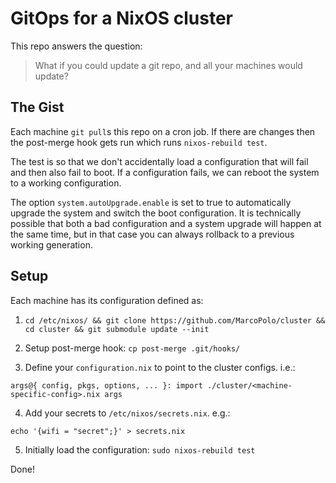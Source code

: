 # GitOps for a NixOS cluster

This repo answers the question:
> What if you could update a git repo, and all your machines would update?

## The Gist
Each machine `git pull`s this repo on a cron job. If there are changes then
the post-merge hook gets run which runs `nixos-rebuild test`.

The test is so that we don't accidentally load a configuration that will fail
and then also fail to boot. If a configuration fails, we can reboot the
system to a working configuration.

The option `system.autoUpgrade.enable` is set to true to automatically
upgrade the system and switch the boot configuration. It is technically
possible that both a bad configuration and a system upgrade will happen at
the same time, but in that case you can always rollback to a previous working
generation.

## Setup
Each machine has its configuration defined as:

1. `cd /etc/nixos/ && git clone https://github.com/MarcoPolo/cluster && cd cluster && git submodule update --init`

2. Setup post-merge hook: `cp post-merge .git/hooks/`

3. Define your `configuration.nix` to point to the cluster configs. i.e.:
```
args@{ config, pkgs, options, ... }: import ./cluster/<machine-specific-config>.nix args
```

4. Add your secrets to `/etc/nixos/secrets.nix`. e.g.:
```
echo '{wifi = "secret";}' > secrets.nix
```

5. Initially load the configuration: `sudo nixos-rebuild test`

Done!
